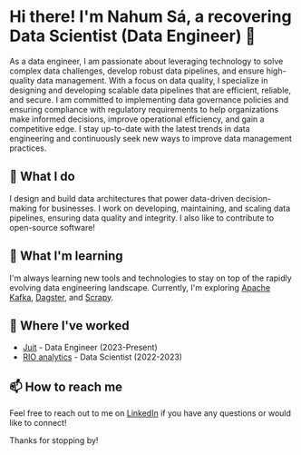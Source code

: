 # Hi there! I'm Nahum Sá, a recovering Data Scientist (Data Engineer) 👋

As a data engineer, I am passionate about leveraging technology to solve complex data challenges, develop robust data pipelines, and ensure high-quality data management. With a focus on data quality, I specialize in designing and developing scalable data pipelines that are efficient, reliable, and secure. I am committed to implementing data governance policies and ensuring compliance with regulatory requirements to help organizations make informed decisions, improve operational efficiency, and gain a competitive edge. I stay up-to-date with the latest trends in data engineering and continuously seek new ways to improve data management practices.

## 🔭 What I do

I design and build data architectures that power data-driven decision-making for businesses. I work on developing, maintaining, and scaling data pipelines, ensuring data quality and integrity. I also like to contribute to open-source software!

## 🌱 What I'm learning

I'm always learning new tools and technologies to stay on top of the rapidly evolving data engineering landscape. Currently, I'm exploring [Apache Kafka](https://kafka.apache.org/), [Dagster](https://dagster.io/), and [Scrapy](https://scrapy.org/).

## 💼 Where I've worked

- [Juit](https://juit.io/) - Data Engineer (2023-Present)
- [RIO analytics](https://rioanalytics.com.br/) - Data Scientist (2022-2023)

## 📫 How to reach me

Feel free to reach out to me on [LinkedIn](https://www.linkedin.com/in/nahumsa/) if you have any questions or would like to connect!


Thanks for stopping by!
